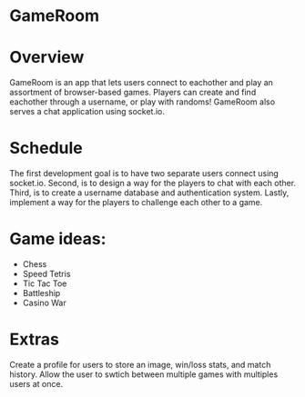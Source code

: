 # GameRoom

# Overview

GameRoom is an app that lets users connect to eachother and play an assortment of browser-based games.
Players can create and find eachother through a username, or play with randoms!
GameRoom also serves a chat application using socket.io.


# Schedule

The first development goal is to have two separate users connect using socket.io.
Second, is to design a way for the players to chat with each other.
Third, is to create a username database and authentication system.
Lastly, implement a way for the players to challenge each other to a game. 

# Game ideas:

* Chess
* Speed Tetris
* Tic Tac Toe
* Battleship
* Casino War

# Extras

Create a profile for users to store an image, win/loss stats, and match history.
Allow the user to swtich between multiple games with multiples users at once.
